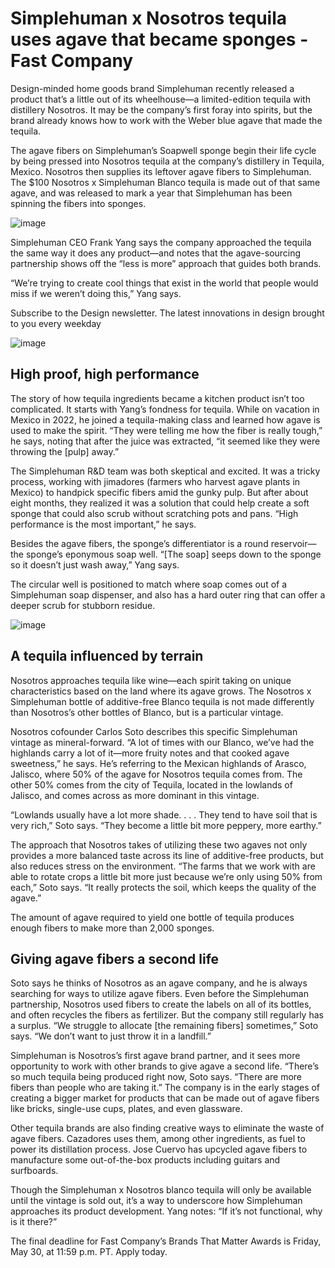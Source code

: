 # Simplehuman x Nosotros tequila uses agave that became sponges - Fast Company

Design-minded home goods brand Simplehuman recently released a product that’s a little out of its wheelhouse—a limited-edition tequila with distillery Nosotros. It may be the company’s first foray into spirits, but the brand already knows how to work with the Weber blue agave that made the tequila.

The agave fibers on Simplehuman’s Soapwell sponge begin their life cycle by being pressed into Nosotros tequila at the company’s distillery in Tequila, Mexico. Nosotros then supplies its leftover agave fibers to Simplehuman. The $100 Nosotros x Simplehuman Blanco tequila is made out of that same agave, and was released to mark a year that Simplehuman has been spinning the fibers into sponges.

![image](https://images.fastcompany.com/image/upload/f_webp,q_auto,c_fit,w_1024,h_1024/wp-cms-2/2025/05/i-2-91324933-simplehuman-tequila.jpg)

Simplehuman CEO Frank Yang says the company approached the tequila the same way it does any product—and notes that the agave-sourcing partnership shows off the “less is more” approach that guides both brands.

“We’re trying to create cool things that exist in the world that people would miss if we weren’t doing this,” Yang says.

Subscribe to the Design newsletter. The latest innovations in design brought to you every weekday

![image](https://images.fastcompany.com/image/upload/f_webp,q_auto,c_fit,w_1024,h_1024/wp-cms-2/2025/05/i-3-91324933-simplehuman-tequila.jpg)

## High proof, high performance

The story of how tequila ingredients became a kitchen product isn’t too complicated. It starts with Yang’s fondness for tequila. While on vacation in Mexico in 2022, he joined a tequila-making class and learned how agave is used to make the spirit. “They were telling me how the fiber is really tough,” he says, noting that after the juice was extracted, “it seemed like they were throwing the [pulp] away.”

The Simplehuman R&D team was both skeptical and excited. It was a tricky process, working with jimadores (farmers who harvest agave plants in Mexico) to handpick specific fibers amid the gunky pulp. But after about eight months, they realized it was a solution that could help create a soft sponge that could also scrub without scratching pots and pans. “High performance is the most important,” he says.

Besides the agave fibers, the sponge’s differentiator is a round reservoir—the sponge’s eponymous soap well. “[The soap] seeps down to the sponge so it doesn’t just wash away,” Yang says.

The circular well is positioned to match where soap comes out of a Simplehuman soap dispenser, and also has a hard outer ring that can offer a deeper scrub for stubborn residue.

![image](https://images.fastcompany.com/image/upload/f_webp,q_auto,c_fit,w_1024,h_1024/wp-cms-2/2025/05/i-4-91324933-simplehuman-tequila.jpg)

## A tequila influenced by terrain

Nosotros approaches tequila like wine—each spirit taking on unique characteristics based on the land where its agave grows. The Nosotros x Simplehuman bottle of additive-free Blanco tequila is not made differently than Nosotros’s other bottles of Blanco, but is a particular vintage.

Nosotros cofounder Carlos Soto describes this specific Simplehuman vintage as mineral-forward. “A lot of times with our Blanco, we’ve had the highlands carry a lot of it—more fruity notes and that cooked agave sweetness,” he says. He’s referring to the Mexican highlands of Arasco, Jalisco, where 50% of the agave for Nosotros tequila comes from. The other 50% comes from the city of Tequila, located in the lowlands of Jalisco, and comes across as more dominant in this vintage.

“Lowlands usually have a lot more shade. . . . They tend to have soil that is very rich,” Soto says. “They become a little bit more peppery, more earthy.”

The approach that Nosotros takes of utilizing these two agaves not only provides a more balanced taste across its line of additive-free products, but also reduces stress on the environment. “The farms that we work with are able to rotate crops a little bit more just because we’re only using 50% from each,” Soto says. “It really protects the soil, which keeps the quality of the agave.”

The amount of agave required to yield one bottle of tequila produces enough fibers to make more than 2,000 sponges.

## Giving agave fibers a second life

Soto says he thinks of Nosotros as an agave company, and he is always searching for ways to utilize agave fibers. Even before the Simplehuman partnership, Nosotros used fibers to create the labels on all of its bottles, and often recycles the fibers as fertilizer. But the company still regularly has a surplus. “We struggle to allocate [the remaining fibers] sometimes,” Soto says. “We don’t want to just throw it in a landfill.”

Simplehuman is Nosotros’s first agave brand partner, and it sees more opportunity to work with other brands to give agave a second life. “There’s so much tequila being produced right now, Soto says. “There are more fibers than people who are taking it.” The company is in the early stages of creating a bigger market for products that can be made out of agave fibers like bricks, single-use cups, plates, and even glassware.

Other tequila brands are also finding creative ways to eliminate the waste of agave fibers. Cazadores uses them, among other ingredients, as fuel to power its distillation process. Jose Cuervo has upcycled agave fibers to manufacture some out-of-the-box products including guitars and surfboards.

Though the Simplehuman x Nosotros blanco tequila will only be available until the vintage is sold out, it’s a way to underscore how Simplehuman approaches its product development. Yang notes: “If it’s not functional, why is it there?”

The final deadline for Fast Company’s Brands That Matter Awards is Friday, May 30, at 11:59 p.m. PT. Apply today.